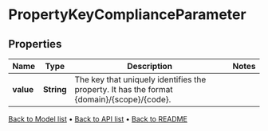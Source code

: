 

# PropertyKeyComplianceParameter


## Properties

| Name | Type | Description | Notes |
|------------ | ------------- | ------------- | -------------|
|**value** | **String** | The key that uniquely identifies the property. It has the format {domain}/{scope}/{code}. |  |



[Back to Model list](../README.md#documentation-for-models) &#8226; [Back to API list](../README.md#documentation-for-api-endpoints) &#8226; [Back to README](../README.md)



